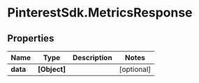 # PinterestSdk.MetricsResponse

## Properties

Name | Type | Description | Notes
------------ | ------------- | ------------- | -------------
**data** | **[Object]** |  | [optional] 



